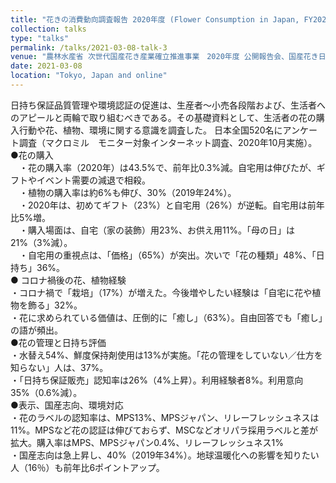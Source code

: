 ```yaml
---
title: "花きの消費動向調査報告 2020年度 (Flower Consumption in Japan, FY2020)"
collection: talks
type: "talks"
permalink: /talks/2021-03-08-talk-3
venue: "農林水産省 次世代国産花き産業確立推進事業　2020年度 公開報告会、国産花き日持ち性向上推進協議会 (Conference presentation, Vase life improvement project for Japanese flowers, funded by the Ministry of Agriculture, Forestry and Fisheries of Japan, Next Generation Domestic Flower Industry Promotion Project)"
date: 2021-03-08
location: "Tokyo, Japan and online"
---
```

日持ち保証品質管理や環境認証の促進は、生産者～小売各段階および、生活者へのアピールと両輪で取り組むべきである。その基礎資料として、生活者の花の購入行動や花、植物、環境に関する意識を調査した。
日本全国520名にアンケート調査（マクロミル　モニター対象インターネット調査、2020年10月実施）。</br>
●花の購入 </br>
　・花の購入率（2020年）は43.5%で、前年比0.3%減。自宅用は伸びたが、ギフトやイベント需要の減退で相殺。</br>
　・植物の購入率は約6%も伸び、30%（2019年24%）。</br>
　・2020年は、初めてギフト（23%）と自宅用（26%）が逆転。自宅用は前年比5%増。</br>
　・購入場面は、自宅（家の装飾）用23%、お供え用11%。「母の日」は21%（3%減）。</br>
　・自宅用の重視点は、「価格」（65%）が突出。次いで「花の種類」48%、「日持ち」36%。</br>
● コロナ禍後の花、植物経験 </br>
 ・コロナ禍で「栽培」（17%）が増えた。今後増やしたい経験は「自宅に花や植物を飾る」32%。</br>
 ・花に求められている価値は、圧倒的に「癒し」（63%）。自由回答でも「癒し」の語が頻出。</br>
●花の管理と日持ち評価 </br>
・水替え54%、鮮度保持剤使用は13%が実施。「花の管理をしていない／仕方を知らない」人は、37%。</br>
・「日持ち保証販売」認知率は26%（4%上昇）。利用経験者8%。利用意向35%（0.6%減）。</br>
●表示、国産志向、環境対応 </br>
・花のラベルの認知率は、MPS13%、MPSジャパン、リレーフレッシュネスは11%。MPSなど花の認証は伸びておらず、MSCなどオリパラ採用ラベルと差が拡大。購入率はMPS、MPSジャパン0.4%、リレーフレッシュネス1% </br>
・国産志向は急上昇し、40%（2019年34%）。地球温暖化への影響を知りたい人（16％）も前年比6ポイントアップ。</br>
